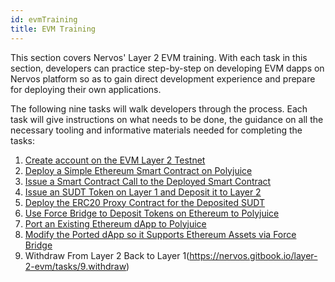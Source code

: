 ```yaml
---
id: evmTraining
title: EVM Training
---
```


This section covers Nervos' Layer 2 EVM training. With each task in this section, developers can practice step-by-step on developing EVM dapps on Nervos platform so as to gain direct development experience and prepare for deploying their own applications. 

The following nine tasks will walk developers through the process. Each task will give instructions on what needs to be done, the guidance on all the necessary tooling and informative materials needed for completing the tasks:
1. [Create account on the EVM Layer 2 Testnet](https://nervos.gitbook.io/layer-2-evm/tasks/1.create.godwoken.account)
2. [Deploy a Simple Ethereum Smart Contract on Polyjuice](https://nervos.gitbook.io/layer-2-evm/tasks/2.deploy.eth.contract)
3. [Issue a Smart Contract Call to the Deployed Smart Contract](https://nervos.gitbook.io/layer-2-evm/tasks/3.issue.contract.call)
4. [Issue an SUDT Token on Layer 1 and Deposit it to Layer 2](https://nervos.gitbook.io/layer-2-evm/tasks/4.issue.sudt.deposit)
5. [Deploy the ERC20 Proxy Contract for the Deposited SUDT](https://nervos.gitbook.io/layer-2-evm/tasks/5.deploy.erc20.proxy.contract)
6. [Use Force Bridge to Deposit Tokens on Ethereum to Polyjuice](https://nervos.gitbook.io/layer-2-evm/tasks/6.use.force.bridge.to.deposit)
7. [Port an Existing Ethereum dApp to Polyjuice](https://nervos.gitbook.io/layer-2-evm/tasks/7.port.eth.dapp)
8. [Modify the Ported dApp so it Supports Ethereum Assets via Force Bridge](https://nervos.gitbook.io/layer-2-evm/tasks/8.modify.dapp.support.force.bridge)
9. Withdraw From Layer 2 Back to Layer 1(https://nervos.gitbook.io/layer-2-evm/tasks/9.withdraw)
